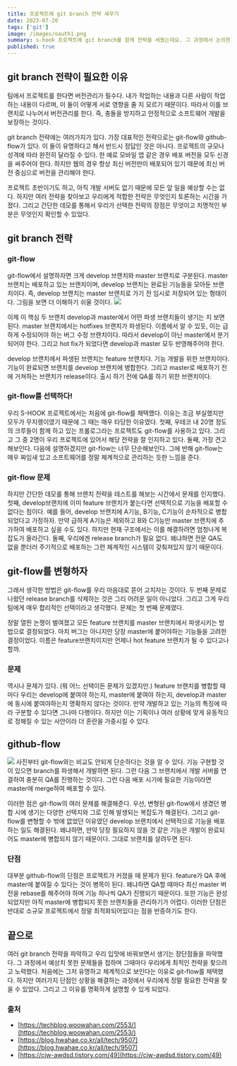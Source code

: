 ```yaml
---
title: 프로젝트에 git branch 전략 세우기
date: 2023-07-20
tags: ['git']
image: /images/oauth1.png
summary: s-hook 프로젝트에 git branch를 함께 전략을 세웠는데요. 그 과정에서 논의한 바를 담았습니다.
published: true
---
```

## git branch 전략이 필요한 이유

팀에서 프로젝트를 한다면 버전관리가 필수다. 내가 작업하는 내용과 다른 사람이 작업하는 내용이 다르며, 이 둘이 어떻게 서로 영향을 줄 지 모르기 때문이다. 따라서 이를 브랜치로 나누어서 버전관리를 한다. 즉, 충돌을 방지하고 안정적으로 소프트웨어 개발을 보장하는 것이다.

git branch 전략에는 여러가지가 있다. 가장 대표적인 전략으로는 git-flow와 github-flow가 있다. 이 둘이 유명하다고 해서 반드시 정답인 것은 아니다. 프로젝트의 규모나 성격에 따라 완전히 달라질 수 있다. 한 예로 모바일 앱 같은 경우 배포 버전을 모두 신경을 써주어야 한다. 하지만 웹의 경우 항상 최신 버전만이 배포되어 있기 때문에 최신 버전 중심으로 버전을 관리해야 한다.

프로젝트 초반이기도 하고, 아직 개발 서버도 없기 때문에 모든 앞 일을 예상할 수는 없다. 하지만 여러 전략을 찾아보고 우리에게 적합한 전략은 무엇인지 토론하는 시간을 가졌다. 그리고 간단한 데모를 통해서 우리가 선택한 전략의 장점은 무엇이고 치명적인 부분은 무엇인지 확인할 수 있었다.

## git branch 전략

### git-flow

git-flow에서 설명하자면 크게 develop 브랜치와 master 브랜치로 구분된다. master 브랜치는 배포하고 있는 브랜치이며, develop 브랜치는 완료된 기능들을 모아둔 브랜치이다. 즉, develop 브랜치는 master 브랜치로 가기 전 임시로 저장되어 있는 형태이다. 그림을 보면 더 이해하기 쉬울 것이다.
![](images/git%20branch%20전략-20240118150657130.webp)

이제 이 핵심 두 브랜치 develop과 master에서 어떤 파생 브랜치들이 생기는 지 보면 된다. master 브랜치에서는 hotfixes 브랜치가 파생된다. 이름에서 알 수 있듯, 이는 급하게 수정되어야 하는 버그 수정 브랜치이다. 따라서 develop이 아닌 master에서 분기되어야 한다. 그리고 hot fix가 되었다면 develop과 master 모두 반영해주어야 한다.

develop 브랜치에서 파생된 브랜치는 feature 브랜치다. 기능 개발을 위한 브랜치이다. 기능이 완료되면 브랜치를 develop 브랜치에 병합한다. 그리고 master로 배포하기 전에 거쳐하는 브랜치가 release이다. 출시 하기 전에 QA를 하기 위한 브랜치이다.

### git-flow를 선택하다!

우리 S-HOOK 프로젝트에서는 처음에 git-flow를 채택했다. 이유는 조금 부실했지만 모두가 무지랭이였기 때문에 그 때는 매우 타당한 이유였다. 첫째, 우테코 내 20명 정도의 크루들이 함께 하고 있는 프롤로그라는 프로젝트도 git-flow를 사용하고 있다. 그리고 그 중 2명이 우리 프로젝트에 있어서 해당 전략을 잘 인지하고 있다. 둘째, 가장 견고해보인다. 다음에 설명하겠지만 git-flow는 너무 단순해보인다. 그에 반해 git-flow는 매우 짜임새 있고 소프트웨어를 정말 체계적으로 관리하는 듯한 느낌을 준다.

### git-flow 문제

하지만 간단한 데모를 통해 브랜치 전략을 테스트를 해보는 시간에서 문제를 인지했다. 첫째, develop브랜치에 이미 feature 브랜치가 붙는다면 선택적으로 기능을 배포할 수 없다는 점이다. 예를 들어, develop 브랜치에 A기능, B기능, C기능이 순차적으로 병합되었다고 가정하자. 만약 급하게 A기능은 제외하고 B와 C기능만 master 브랜치에 추가하여 배포하고 싶을 수도 있다. 하지만 현재 구조에서는 이를 해결하려면 엄청나게 복잡도가 올라간다. 둘째, 우리에겐 release branch가 필요 없다. 왜냐하면 전문 QA도 없을 뿐더러 주기적으로 배포하는 그런 체계적인 시스템이 갖춰져있지 않기 때문이다.

## git-flow를 변형하자

그래서 생각한 방법은 git-flow를 우리 마음대로 뜯어 고치자는 것이다. 두 번째 문제로 나왔던 release branch를 삭제하는 것은 그리 어려운 일이 아니었다. 그리고 그게 우리팀에게 매우 합리적인 선택이라고 생각했다. 문제는 첫 번째 문제였다.

정말 열띈 논쟁이 벌여졌고 모든 feature 브랜치를 master 브랜치에서 파생시키는 방법으로 결정되었다. 마치 버그는 아니지만 당장 master에 붙어야하는 기능들을 고려한 결정이었다. 이름은 feature브랜치이지만 언제나 hot feature 브랜치가 될 수 있다고나 할까.

### 문제

역시나 문제가 있다. (뭐 어느 선택이든 문제가 있겠지만.) feature 브랜치를 병합할 때마다 우리는 develop에 붙여야 하는지, master에 붙여야 하는지, develop과 master에 동시에 붙여야하는지 명확하지 않다는 것이다. 만약 개발하고 있는 기능의 특징에 따라 구분할 수 있다면 그나마 다행이다. 하지만 이는 기획이나 여러 상황에 맞게 유동적으로 정해질 수 있는 사안이라 더 혼란을 가중시킬 수 있다.

## github-flow


![](images/git%20branch%20전략-20240118150750543.webp)
사진부터 git-flow와는 비교도 안되게 단순하다는 것을 알 수 있다. 기능 구현할 것이 있으면 branch를 파생해서 개발하면 된다. 그런 다음 그 브랜치에서 개발 서버를 연결하여 충분히 QA를 진행하는 것이다. 그런 다음 배포 시기에 필요한 기능이라면 master에 merge하여 배포할 수 있다.

이러한 점은 git-flow의 여러 문제를 해결해준다. 우선, 변형된 git-flow에서 생겼던 병합 시에 생기는 다양한 선택지와 그로 인해 발생되는 복잡도가 해결된다. 그리고 git-flow를 변형할 수 밖에 없었던 이유였던 develop 브랜치에서 선택적으로 기능을 배포하는 일도 해결된다. 왜냐하면, 만약 당장 필요하지 않을 것 같은 기능은 개발이 완료되어도 master에 병합되지 않기 때문이다. 그대로 브랜치를 살려두면 된다.

### 단점

대부분 github-flow의 단점은 프로젝트가 커졌을 때 문제가 된다. feature가 QA 후에 master에 붙여질 수 있다는 것이 병목이 된다. 왜냐하면 QA할 때마다 최신 master 버전을 rebase를 해주어야 하며 기능 하나씩 QA가 진행되기 때문이다. 또한 기능은 완성되었지만 아직 master에 병합되지 못한 브랜치들을 관리하기가 어렵다. 이러한 단점은 반대로 소규모 프로젝트에서 정말 최적화되어있다는 점을 반증하기도 한다.

## 끝으로

여러 git branch 전략을 파악하고 우리 입맛에 바꿔보면서 생기는 장단점들을 파악했다. 그 과정에서 예상치 못한 문제들을 접하며 그때마다 우리에게 최적인 전략을 찾으려고 노력했다. 처음에는 그저 유명하고 체계적으로 보인다는 이유로 git-flow를 채택했다. 하지만 여러가지 단점인 상황을 해결하는 과정에서 우리에게 정말 필요한 전략을 찾을 수 있었다. 그리고 그 이유를 명확하게 설명할 수 있게 되었다.

### 출처

- [https://techblog.woowahan.com/2553/](https://techblog.woowahan.com/2553/)
- [https://blog.hwahae.co.kr/all/tech/9507](https://blog.hwahae.co.kr/all/tech/9507)
- [https://cjw-awdsd.tistory.com/49](https://cjw-awdsd.tistory.com/49)